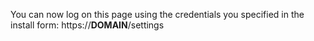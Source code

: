 You can now log on this page using the credentials you specified in the install form: https://__DOMAIN__/settings